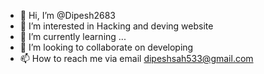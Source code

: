 - 👋 Hi, I’m @Dipesh2683
- 👀 I’m interested in Hacking and deving website
- 🌱 I’m currently learning ...
- 💞️ I’m looking to collaborate on developing
- 📫 How to reach me via email dipeshsah533@gmail.com

<!---
Dipesh2683/Dipesh2683 is a ✨ special ✨ repository because its `README.md` (this file) appears on your GitHub profile.
You can click the Preview link to take a look at your changes.
--->
